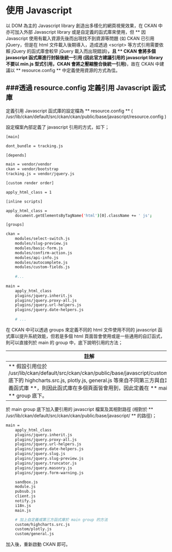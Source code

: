 # 使用 Javascript



以 DOM 為主的 Javascript library 創造出多樣化的網頁視覺效果，在 CKAN 中亦可加入外部 Javascript library 或是自定義的函式庫來使用，但 ** 因 Javascript 使用有載入資源先後而出現找不到資源等問題 (如 CKAN 已引用 jQuery，但是在 html 文件載入後期導入，造成透過 &lt;script&gt; 等方式引用需要依賴 jQuery 的函式庫會較早 jQuery 載入而出現錯誤)**，且 ** CKAN 會將多個 javascript 函式庫進行封裝後統一引用 (因此官方建議引用的 javascript library 不要以 min.js 型式引用，CKAN 會將之壓縮整合後統一引用)**，故在 CKAN 中建議以 ** resource.config ** 中定義使用資源的方式為佳。

###透過 resource.config 定義引用 Javascript 函式庫
---

定義引用 Javascript 函式庫的設定檔為 ** resource.config ** ( /usr/lib/ckan/default/src/ckan/ckan/public/base/javascript/resource.config )

設定檔案內部定義了 javascript 引用的方式，如下；

```Bash
[main]

dont_bundle = tracking.js

[depends]

main = vendor/vendor
ckan = vendor/bootstrap
tracking.js = vendor/jquery.js

[custom render order]

apply_html_class = 1

[inline scripts]

apply_html_class =
    document.getElementsByTagName('html')[0].className += ' js';

[groups]

ckan =
    modules/select-switch.js
    modules/slug-preview.js
    modules/basic-form.js
    modules/confirm-action.js
    modules/api-info.js
    modules/autocomplete.js
    modules/custom-fields.js
    
    #...
    
main =
    apply_html_class
    plugins/jquery.inherit.js
    plugins/jquery.proxy-all.js
    plugins/jquery.url-helpers.js
    plugins/jquery.date-helpers.js
    
    # ...
```

在 CKAN 中可以透過 groups 來定義不同的 html 文件使用不同的 javascript 函式庫以提升系統效能，但若是多個 html 頁面皆會使用或是一些通用的自訂函式，則可以直接列於 main 的 group 中，底下說明引用的方法；

| 註解 |
| -- |
| ** 假設引用位於 /usr/lib/ckan/default/src/ckan/ckan/public/base/javascript/custom/ 底下的 highcharts.src.js, plotly.js, general.js 等來自不同第三方與自定義函式庫 **，則因此函式庫在多個頁面皆會用到，因此定義在 ** main ** group 底下。 |

於 main group 底下加入要引用的 javascript 檔案及其相對路徑 (相對於 ** /usr/lib/ckan/default/src/ckan/ckan/public/base/javascript/ **  的路徑)；

```Bash
main =
    apply_html_class
    plugins/jquery.inherit.js
    plugins/jquery.proxy-all.js
    plugins/jquery.url-helpers.js
    plugins/jquery.date-helpers.js
    plugins/jquery.slug.js
    plugins/jquery.slug-preview.js
    plugins/jquery.truncator.js
    plugins/jquery.masonry.js
    plugins/jquery.form-warning.js

    sandbox.js
    module.js
    pubsub.js
    client.js
    notify.js
    i18n.js
    main.js

    # 加上自定義或第三方函式庫於 main group 的方法
    custom/highcharts.src.js
    custom/plotly.js
    custom/general.js
```

加入後，重新啟動 CKAN 即可。








